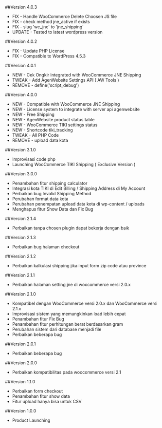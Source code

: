 ##Version 4.0.3
- FIX - Handle WooCommerce Delete Choosen JS file
- FIX - check method jne_active if exists
- FIX - slug 'wc_jne' to 'jne_shipping'
- UPDATE - Tested to latest wordpress version

##Version 4.0.2
- FIX - Update PHP License
- FIX - Compatible to WordPress 4.5.3

##Version 4.0.1
- NEW - Cek Ongkir Integrated with WooCommerce JNE Shipping
- TWEAK - Add AgenWebsite Settings API ( AW Tools )
- REMOVE - define('script_debug')

##Version 4.0.0
- NEW - Compatible with WooCommerce JNE Shipping
- NEW - License system to integrate with server api agenwebsite
- NEW - Free Shipping
- NEW - AgenWebsite product status table
- NEW - WooCommerce TIKI settings status
- NEW - Shortcode tiki_tracking
- TWEAK - All PHP Code
- REMOVE - upload data kota

##Version 3.1.0
- Improvisasi code php
- Launching WooCommerce TIKI Shipping ( Exclusive Version )

##Version 3.0.0
- Penambahan fitur shipping calculator
- Integrasi kota TIKI di Edit Billing / Shipping Address di My Account
- Perbaikan bug Invalid Shipping Method
- Perubahan format data kota
- Perubahan penempatan upload data kota di wp-content / uploads
- Menghapus fitur Show Data dan Fix Bug

##Version 2.1.4
- Perbaikan tanpa chosen plugin dapat bekerja dengan baik

##Version 2.1.3
- Perbaikan bug halaman checkout

##Version 2.1.2
- Perbaikan kalkulasi shipping jika input form zip code atau province

##Version 2.1.1
- Perbaikan halaman setting jne di woocommerce versi 2.0.x

##Version 2.1.0
- Kompatibel dengan WooCommerce versi 2.0.x dan WooCommerce versi 2.1.x
- Improvisasi sistem yang memungkinkan load lebih cepat
- Penambahan fitur Fix Bug
- Penambahan fitur perhitungan berat berdasarkan gram
- Perubahan sistem dari database menjadi file
- Perbaikan beberapa bug

##Version 2.0.1
- Perbaikan beberapa bug

##Version 2.0.0
- Perbaikan kompatibilitas pada woocommerce versi 2.1

##Version 1.1.0
- Perbaikan form checkout
- Penambahan fitur show data
- Fitur upload hanya bisa untuk CSV

##Version 1.0.0
- Product Launching

